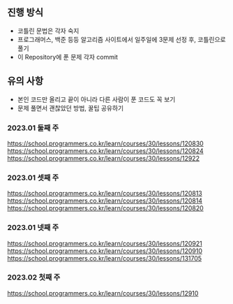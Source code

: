 ## 진행 방식
- 코틀린 문법은 각자 숙지
- 프로그래머스, 백준 등등 알고리즘 사이트에서 일주일에 3문제 선정 후, 코틀린으로 풀기
- 이 Repository에 푼 문제 각자 commit

## 유의 사항
- 본인 코드만 올리고 끝이 아니라 다른 사람이 푼 코드도 꼭 보기
- 문제 풀면서 괜찮았던 방법, 꿀팁 공유하기

### 2023.01 둘째 주
https://school.programmers.co.kr/learn/courses/30/lessons/120830
https://school.programmers.co.kr/learn/courses/30/lessons/120824
https://school.programmers.co.kr/learn/courses/30/lessons/12922

### 2023.01 셋째 주
https://school.programmers.co.kr/learn/courses/30/lessons/120813
https://school.programmers.co.kr/learn/courses/30/lessons/120814
https://school.programmers.co.kr/learn/courses/30/lessons/120820

### 2023.01 넷째 주
https://school.programmers.co.kr/learn/courses/30/lessons/120921
https://school.programmers.co.kr/learn/courses/30/lessons/120910
https://school.programmers.co.kr/learn/courses/30/lessons/131705

### 2023.02 첫째 주
https://school.programmers.co.kr/learn/courses/30/lessons/12910
